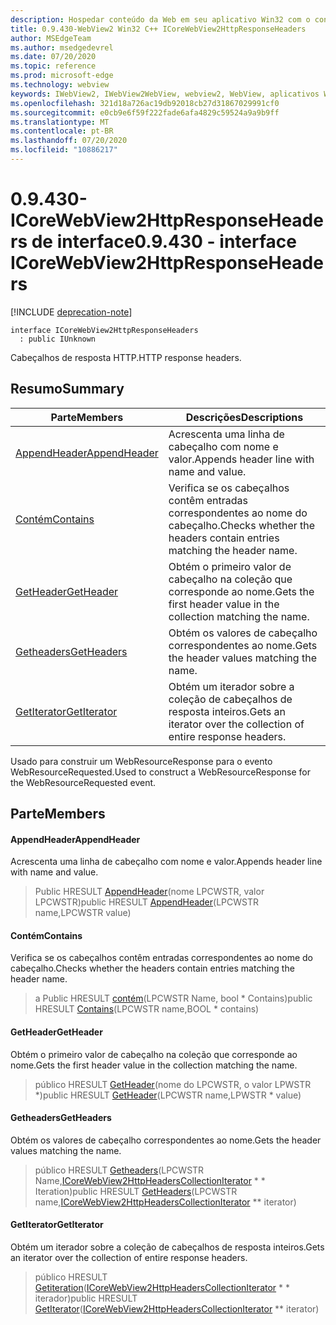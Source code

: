```yaml
---
description: Hospedar conteúdo da Web em seu aplicativo Win32 com o controle WebView2 do Microsoft Edge
title: 0.9.430-WebView2 Win32 C++ ICoreWebView2HttpResponseHeaders
author: MSEdgeTeam
ms.author: msedgedevrel
ms.date: 07/20/2020
ms.topic: reference
ms.prod: microsoft-edge
ms.technology: webview
keywords: IWebView2, IWebView2WebView, webview2, WebView, aplicativos Win32, Win32, Edge, ICoreWebView2, ICoreWebView2Host, controle do navegador, HTML Edge
ms.openlocfilehash: 321d18a726ac19db92018cb27d31867029991cf0
ms.sourcegitcommit: e0cb9e6f59f222fade6afa4829c59524a9a9b9ff
ms.translationtype: MT
ms.contentlocale: pt-BR
ms.lasthandoff: 07/20/2020
ms.locfileid: "10886217"
---
```

# <span data-ttu-id="d2f78-104">0.9.430-ICoreWebView2HttpResponseHeaders de interface</span><span class="sxs-lookup"><span data-stu-id="d2f78-104">0.9.430 - interface ICoreWebView2HttpResponseHeaders</span></span> 

[!INCLUDE [deprecation-note](../../includes/deprecation-note.md)]

```
interface ICoreWebView2HttpResponseHeaders
  : public IUnknown
```

<span data-ttu-id="d2f78-105">Cabeçalhos de resposta HTTP.</span><span class="sxs-lookup"><span data-stu-id="d2f78-105">HTTP response headers.</span></span>

## <span data-ttu-id="d2f78-106">Resumo</span><span class="sxs-lookup"><span data-stu-id="d2f78-106">Summary</span></span>

 <span data-ttu-id="d2f78-107">Parte</span><span class="sxs-lookup"><span data-stu-id="d2f78-107">Members</span></span>                        | <span data-ttu-id="d2f78-108">Descrições</span><span class="sxs-lookup"><span data-stu-id="d2f78-108">Descriptions</span></span>
--------------------------------|---------------------------------------------
[<span data-ttu-id="d2f78-109">AppendHeader</span><span class="sxs-lookup"><span data-stu-id="d2f78-109">AppendHeader</span></span>](#appendheader) | <span data-ttu-id="d2f78-110">Acrescenta uma linha de cabeçalho com nome e valor.</span><span class="sxs-lookup"><span data-stu-id="d2f78-110">Appends header line with name and value.</span></span>
[<span data-ttu-id="d2f78-111">Contém</span><span class="sxs-lookup"><span data-stu-id="d2f78-111">Contains</span></span>](#contains) | <span data-ttu-id="d2f78-112">Verifica se os cabeçalhos contêm entradas correspondentes ao nome do cabeçalho.</span><span class="sxs-lookup"><span data-stu-id="d2f78-112">Checks whether the headers contain entries matching the header name.</span></span>
[<span data-ttu-id="d2f78-113">GetHeader</span><span class="sxs-lookup"><span data-stu-id="d2f78-113">GetHeader</span></span>](#getheader) | <span data-ttu-id="d2f78-114">Obtém o primeiro valor de cabeçalho na coleção que corresponde ao nome.</span><span class="sxs-lookup"><span data-stu-id="d2f78-114">Gets the first header value in the collection matching the name.</span></span>
[<span data-ttu-id="d2f78-115">Getheaders</span><span class="sxs-lookup"><span data-stu-id="d2f78-115">GetHeaders</span></span>](#getheaders) | <span data-ttu-id="d2f78-116">Obtém os valores de cabeçalho correspondentes ao nome.</span><span class="sxs-lookup"><span data-stu-id="d2f78-116">Gets the header values matching the name.</span></span>
[<span data-ttu-id="d2f78-117">GetIterator</span><span class="sxs-lookup"><span data-stu-id="d2f78-117">GetIterator</span></span>](#getiterator) | <span data-ttu-id="d2f78-118">Obtém um iterador sobre a coleção de cabeçalhos de resposta inteiros.</span><span class="sxs-lookup"><span data-stu-id="d2f78-118">Gets an iterator over the collection of entire response headers.</span></span>

<span data-ttu-id="d2f78-119">Usado para construir um WebResourceResponse para o evento WebResourceRequested.</span><span class="sxs-lookup"><span data-stu-id="d2f78-119">Used to construct a WebResourceResponse for the WebResourceRequested event.</span></span>

## <span data-ttu-id="d2f78-120">Parte</span><span class="sxs-lookup"><span data-stu-id="d2f78-120">Members</span></span>

#### <span data-ttu-id="d2f78-121">AppendHeader</span><span class="sxs-lookup"><span data-stu-id="d2f78-121">AppendHeader</span></span> 

<span data-ttu-id="d2f78-122">Acrescenta uma linha de cabeçalho com nome e valor.</span><span class="sxs-lookup"><span data-stu-id="d2f78-122">Appends header line with name and value.</span></span>

> <span data-ttu-id="d2f78-123">Public HRESULT [AppendHeader](#appendheader)(nome LPCWSTR, valor LPCWSTR)</span><span class="sxs-lookup"><span data-stu-id="d2f78-123">public HRESULT [AppendHeader](#appendheader)(LPCWSTR name,LPCWSTR value)</span></span>

#### <span data-ttu-id="d2f78-124">Contém</span><span class="sxs-lookup"><span data-stu-id="d2f78-124">Contains</span></span> 

<span data-ttu-id="d2f78-125">Verifica se os cabeçalhos contêm entradas correspondentes ao nome do cabeçalho.</span><span class="sxs-lookup"><span data-stu-id="d2f78-125">Checks whether the headers contain entries matching the header name.</span></span>

> <span data-ttu-id="d2f78-126">a Public HRESULT [contém](#contains)(LPCWSTR Name, bool \* Contains)</span><span class="sxs-lookup"><span data-stu-id="d2f78-126">public HRESULT [Contains](#contains)(LPCWSTR name,BOOL \* contains)</span></span>

#### <span data-ttu-id="d2f78-127">GetHeader</span><span class="sxs-lookup"><span data-stu-id="d2f78-127">GetHeader</span></span> 

<span data-ttu-id="d2f78-128">Obtém o primeiro valor de cabeçalho na coleção que corresponde ao nome.</span><span class="sxs-lookup"><span data-stu-id="d2f78-128">Gets the first header value in the collection matching the name.</span></span>

> <span data-ttu-id="d2f78-129">público HRESULT [GetHeader](#getheader)(nome do LPCWSTR, o valor LPWSTR \*)</span><span class="sxs-lookup"><span data-stu-id="d2f78-129">public HRESULT [GetHeader](#getheader)(LPCWSTR name,LPWSTR \* value)</span></span>

#### <span data-ttu-id="d2f78-130">Getheaders</span><span class="sxs-lookup"><span data-stu-id="d2f78-130">GetHeaders</span></span> 

<span data-ttu-id="d2f78-131">Obtém os valores de cabeçalho correspondentes ao nome.</span><span class="sxs-lookup"><span data-stu-id="d2f78-131">Gets the header values matching the name.</span></span>

> <span data-ttu-id="d2f78-132">público HRESULT [Getheaders](#getheaders)(LPCWSTR Name,[ICoreWebView2HttpHeadersCollectionIterator](ICoreWebView2HttpHeadersCollectionIterator.md) \* \* Iteration)</span><span class="sxs-lookup"><span data-stu-id="d2f78-132">public HRESULT [GetHeaders](#getheaders)(LPCWSTR name,[ICoreWebView2HttpHeadersCollectionIterator](ICoreWebView2HttpHeadersCollectionIterator.md) \*\* iterator)</span></span>

#### <span data-ttu-id="d2f78-133">GetIterator</span><span class="sxs-lookup"><span data-stu-id="d2f78-133">GetIterator</span></span> 

<span data-ttu-id="d2f78-134">Obtém um iterador sobre a coleção de cabeçalhos de resposta inteiros.</span><span class="sxs-lookup"><span data-stu-id="d2f78-134">Gets an iterator over the collection of entire response headers.</span></span>

> <span data-ttu-id="d2f78-135">público HRESULT [Getiteration](#getiterator)([ICoreWebView2HttpHeadersCollectionIterator](ICoreWebView2HttpHeadersCollectionIterator.md) \* \* iterador)</span><span class="sxs-lookup"><span data-stu-id="d2f78-135">public HRESULT [GetIterator](#getiterator)([ICoreWebView2HttpHeadersCollectionIterator](ICoreWebView2HttpHeadersCollectionIterator.md) \*\* iterator)</span></span>

